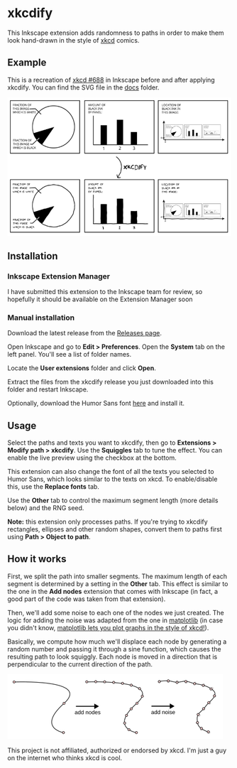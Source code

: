 # xkcdify
This Inkscape extension adds randomness to paths in order to make them look hand-drawn in the style of [xkcd](https://xkcd.com/) comics.

## Example
This is a recreation of [xkcd #688](https://xkcd.com/688) in Inkscape before and after applying xkcdify. You can find the SVG file in the [docs](docs) folder.

![Example](docs/example.png)

## Installation
### Inkscape Extension Manager
I have submitted this extension to the Inkscape team for review, so hopefully it should be available on the Extension Manager soon

### Manual installation
Download the latest release from the [Releases page](releases).

Open Inkscape and go to **Edit > Preferences**. Open the **System** tab on the left panel. You'll see a list of folder names.

Locate the **User extensions** folder and click **Open**.

Extract the files from the xkcdify release you just downloaded into this folder and restart Inkscape.

Optionally, download the Humor Sans font [here](https://github.com/shreyankg/xkcd-desktop/blob/master/Humor-Sans.ttf) and install it.

## Usage
Select the paths and texts you want to xkcdify, then go to **Extensions > Modify path > xkcdify**.
Use the **Squiggles** tab to tune the effect. You can enable the live preview using the checkbox at the bottom.

This extension can also change the font of all the texts you selected to Humor Sans, which looks similar to the texts on xkcd.
To enable/disable this, use the **Replace fonts** tab.

Use the **Other** tab to control the maximum segment length (more details below) and the RNG seed.

**Note:** this extension only processes paths. If you're trying to xkcdify rectangles, ellipses and other random shapes, convert them to paths first using **Path > Object to path**.

## How it works
First, we split the path into smaller segments. The maximum length of each segment is determined by a setting in the **Other** tab. This effect is similar to the one in the **Add nodes** extension that comes with Inkscape (in fact, a good part of the code was taken from that extension).

Then, we'll add some noise to each one of the nodes we just created. The logic for adding the noise was adapted from the one in [matplotlib](https://github.com/matplotlib/matplotlib/blob/96c9a3049477715f9dd21c6a945b3f2006ebad4e/src/path_converters.h#L995-L1104) (in case you didn't know, [matplotlib lets you plot graphs in the style of xkcd!](https://matplotlib.org/stable/api/_as_gen/matplotlib.pyplot.xkcd.html)).

Basically, we compute how much we'll displace each node by generating a random number and passing it through a sine function, which causes the resulting path to look squiggly. Each node is moved in a direction that is perpendicular to the current direction of the path.

![How it works](docs/how-it-works.png)

This project is not affiliated, authorized or endorsed by xkcd. I'm just a guy on the internet who thinks xkcd is cool.
